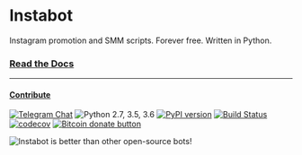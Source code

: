 # Instabot

Instagram promotion and SMM scripts.
Forever free. Written in Python.

### [Read the Docs](https://instagrambot.github.io/docs/)
---
#### [Contribute](https://github.com/instagrambot/docs/blob/master/CONTRIBUTING.md)

[![Telegram Chat](https://img.shields.io/badge/chat%20on-Telegram-blue.svg)](https://t.me/instabotproject)
![Python 2.7, 3.5, 3.6](https://img.shields.io/badge/python-2.7%2C%203.5%2C%203.6-blue.svg)
[![PyPI version](https://badge.fury.io/py/instabot.svg)](https://badge.fury.io/py/instabot)
[![Build Status](https://travis-ci.org/instagrambot/instabot.svg?branch=master)](https://travis-ci.org/instagrambot/instabot)
[![codecov](https://codecov.io/gh/instagrambot/instabot/branch/master/graph/badge.svg)](https://codecov.io/gh/instagrambot/instabot)
<span class="badge-bitcoin"><a href="https://github.com/instagrambot/instabot/blob/master/.github/DONATE_BITCOIN.md" title="Donate once-off to this project using Bitcoin"><img src="https://img.shields.io/badge/bitcoin-donate-yellow.svg" alt="Bitcoin donate button" /></a></span>


![Instabot is better than other open-source bots!](https://github.com/instagrambot/docs/blob/master/img/instabot_3_bots.png "Instabot is better than other open-source bots!")
